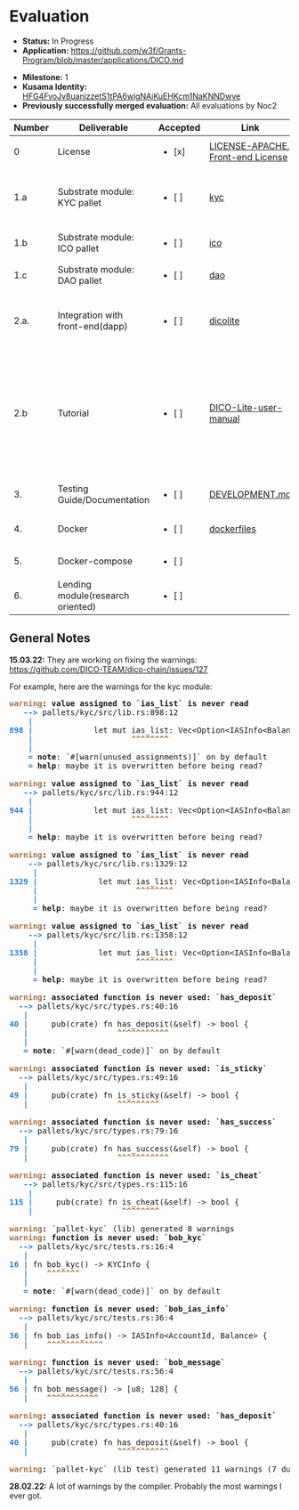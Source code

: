 # Evaluation

- **Status:** In Progress 
- **Application:** https://github.com/w3f/Grants-Program/blob/master/applications/DICO.md
* **Milestone:** 1
* **Kusama Identity:** [HFG4FvoJv8uanizzetS1tPA6wigNAiKuEHKcm1NaKNNDwve](https://polkascan.io/pre/kusama/account/HFG4FvoJv8uanizzetS1tPA6wigNAiKuEHKcm1NaKNNDwve)
* **Previously successfully merged evaluation:** All evaluations by Noc2

| Number | Deliverable | Accepted | Link | Evaluation Notes |
| ------ | ----------- | -------- | ---- |----------------- |
| 0 | License | <ul><li>[x] </li></ul> | [LICENSE-APACHE](https://github.com/DICO-TEAM/dico-chain/blob/main/LICENSE-APACHE), [Front-end License](https://github.com/DICO-TEAM/dicolite/blob/main/LICENSE) | Correct License |
| 1.a | Substrate module: KYC pallet | <ul><li>[ ] </li></ul> | [kyc](https://github.com/DICO-TEAM/dico-chain/tree/main/pallets/kyc) | Generally seems to be according to the contract, but I get a lot of warnings (see below). Also some of the names seem strange, e.g. "sword_holder_provide_judgement"  |
| 1.b | Substrate module: ICO pallet | <ul><li>[ ] </li></ul> | [ico](https://github.com/DICO-TEAM/dico-chain/tree/main/pallets/ico) |  |
| 1.c | Substrate module: DAO pallet | <ul><li>[ ] </li></ul> | [dao](https://github.com/DICO-TEAM/dico-chain/tree/main/pallets/dao) |  |
| 2.a. | Integration with front-end(dapp) | <ul><li>[ ] </li></ul> | [dicolite](https://github.com/DICO-TEAM/dicolite) | **28.02.22:** Not open source? **15.03.22:** The team open sourced the delivery. But the readme doesn’t contain any information on how to compile it  |
| 2.b | Tutorial| <ul><li>[ ] </li></ul> | [DICO-Lite-user-manual](https://wiki.dico.io/docs/DICO-Lite-user-manual) | **28.02.22:** Screenshot tutorial, but no demo video **15.03.22:** They shared some videos (https://www.youtube.com/watch?v=gt1BfWZaVWs, https://www.youtube.com/watch?v=we9feIzIJW8, https://www.youtube.com/watch?v=qQuMZ87G2UU), but none seems to be demo video according to the contract |
| 3. | Testing Guide/Documentation	 | <ul><li>[ ] </li></ul> | [DEVELOPMENT.md](https://github.com/DICO-TEAM/dico-chain/blob/main/.github/DEVELOPMENT.md) | Inline documentation provided, the guide doesn’t describe how to run the unit tests  |
| 4. | Docker | <ul><li>[ ] </li></ul> | [dockerfiles](https://github.com/DICO-TEAM/dico-chain/blob/main/scripts/dockerfiles/dico/dico_builder.Dockerfile) |  |
| 5. | Docker-compose | <ul><li>[ ] </li></ul> | []() |  |
| 6.  | Lending module(research oriented)| <ul><li>[ ] </li></ul> | []() | Seems to be missing |

## General Notes

**15.03.22:**
They are working on fixing the warnings: https://github.com/DICO-TEAM/dico-chain/issues/127

For example, here are the warnings for the kyc module:
<pre><font color="#A2734C"><b>warning</b></font><b>: value assigned to `ias_list` is never read</b>
   <font color="#2A7BDE"><b>--&gt; </b></font>pallets/kyc/src/lib.rs:898:12
    <font color="#2A7BDE"><b>|</b></font>
<font color="#2A7BDE"><b>898</b></font> <font color="#2A7BDE"><b>| </b></font>            let mut ias_list: Vec&lt;Option&lt;IASInfo&lt;BalanceOf&lt;T&gt;, T::AccountId&gt;&gt;&gt; = Vec::new();
    <font color="#2A7BDE"><b>| </b></font>                    <font color="#A2734C"><b>^^^^^^^^</b></font>
    <font color="#2A7BDE"><b>|</b></font>
    <font color="#2A7BDE"><b>= </b></font><b>note</b>: `#[warn(unused_assignments)]` on by default
    <font color="#2A7BDE"><b>= </b></font><b>help</b>: maybe it is overwritten before being read?

<font color="#A2734C"><b>warning</b></font><b>: value assigned to `ias_list` is never read</b>
   <font color="#2A7BDE"><b>--&gt; </b></font>pallets/kyc/src/lib.rs:944:12
    <font color="#2A7BDE"><b>|</b></font>
<font color="#2A7BDE"><b>944</b></font> <font color="#2A7BDE"><b>| </b></font>            let mut ias_list: Vec&lt;Option&lt;IASInfo&lt;BalanceOf&lt;T&gt;, T::AccountId&gt;&gt;&gt; = Vec::new();
    <font color="#2A7BDE"><b>| </b></font>                    <font color="#A2734C"><b>^^^^^^^^</b></font>
    <font color="#2A7BDE"><b>|</b></font>
    <font color="#2A7BDE"><b>= </b></font><b>help</b>: maybe it is overwritten before being read?

<font color="#A2734C"><b>warning</b></font><b>: value assigned to `ias_list` is never read</b>
    <font color="#2A7BDE"><b>--&gt; </b></font>pallets/kyc/src/lib.rs:1329:12
     <font color="#2A7BDE"><b>|</b></font>
<font color="#2A7BDE"><b>1329</b></font> <font color="#2A7BDE"><b>| </b></font>            let mut ias_list: Vec&lt;Option&lt;IASInfo&lt;BalanceOf&lt;T&gt;, T::AccountId&gt;&gt;&gt; = Vec::new();
     <font color="#2A7BDE"><b>| </b></font>                    <font color="#A2734C"><b>^^^^^^^^</b></font>
     <font color="#2A7BDE"><b>|</b></font>
     <font color="#2A7BDE"><b>= </b></font><b>help</b>: maybe it is overwritten before being read?

<font color="#A2734C"><b>warning</b></font><b>: value assigned to `ias_list` is never read</b>
    <font color="#2A7BDE"><b>--&gt; </b></font>pallets/kyc/src/lib.rs:1358:12
     <font color="#2A7BDE"><b>|</b></font>
<font color="#2A7BDE"><b>1358</b></font> <font color="#2A7BDE"><b>| </b></font>            let mut ias_list: Vec&lt;Option&lt;IASInfo&lt;BalanceOf&lt;T&gt;, T::AccountId&gt;&gt;&gt; = Vec::new();
     <font color="#2A7BDE"><b>| </b></font>                    <font color="#A2734C"><b>^^^^^^^^</b></font>
     <font color="#2A7BDE"><b>|</b></font>
     <font color="#2A7BDE"><b>= </b></font><b>help</b>: maybe it is overwritten before being read?

<font color="#A2734C"><b>warning</b></font><b>: associated function is never used: `has_deposit`</b>
  <font color="#2A7BDE"><b>--&gt; </b></font>pallets/kyc/src/types.rs:40:16
   <font color="#2A7BDE"><b>|</b></font>
<font color="#2A7BDE"><b>40</b></font> <font color="#2A7BDE"><b>| </b></font>    pub(crate) fn has_deposit(&amp;self) -&gt; bool {
   <font color="#2A7BDE"><b>| </b></font>                  <font color="#A2734C"><b>^^^^^^^^^^^</b></font>
   <font color="#2A7BDE"><b>|</b></font>
   <font color="#2A7BDE"><b>= </b></font><b>note</b>: `#[warn(dead_code)]` on by default

<font color="#A2734C"><b>warning</b></font><b>: associated function is never used: `is_sticky`</b>
  <font color="#2A7BDE"><b>--&gt; </b></font>pallets/kyc/src/types.rs:49:16
   <font color="#2A7BDE"><b>|</b></font>
<font color="#2A7BDE"><b>49</b></font> <font color="#2A7BDE"><b>| </b></font>    pub(crate) fn is_sticky(&amp;self) -&gt; bool {
   <font color="#2A7BDE"><b>| </b></font>                  <font color="#A2734C"><b>^^^^^^^^^</b></font>

<font color="#A2734C"><b>warning</b></font><b>: associated function is never used: `has_success`</b>
  <font color="#2A7BDE"><b>--&gt; </b></font>pallets/kyc/src/types.rs:79:16
   <font color="#2A7BDE"><b>|</b></font>
<font color="#2A7BDE"><b>79</b></font> <font color="#2A7BDE"><b>| </b></font>    pub(crate) fn has_success(&amp;self) -&gt; bool {
   <font color="#2A7BDE"><b>| </b></font>                  <font color="#A2734C"><b>^^^^^^^^^^^</b></font>

<font color="#A2734C"><b>warning</b></font><b>: associated function is never used: `is_cheat`</b>
   <font color="#2A7BDE"><b>--&gt; </b></font>pallets/kyc/src/types.rs:115:16
    <font color="#2A7BDE"><b>|</b></font>
<font color="#2A7BDE"><b>115</b></font> <font color="#2A7BDE"><b>| </b></font>    pub(crate) fn is_cheat(&amp;self) -&gt; bool {
    <font color="#2A7BDE"><b>| </b></font>                  <font color="#A2734C"><b>^^^^^^^^</b></font>

<font color="#A2734C"><b>warning</b></font><b>:</b> `pallet-kyc` (lib) generated 8 warnings
<font color="#A2734C"><b>warning</b></font><b>: function is never used: `bob_kyc`</b>
  <font color="#2A7BDE"><b>--&gt; </b></font>pallets/kyc/src/tests.rs:16:4
   <font color="#2A7BDE"><b>|</b></font>
<font color="#2A7BDE"><b>16</b></font> <font color="#2A7BDE"><b>| </b></font>fn bob_kyc() -&gt; KYCInfo {
   <font color="#2A7BDE"><b>| </b></font>   <font color="#A2734C"><b>^^^^^^^</b></font>
   <font color="#2A7BDE"><b>|</b></font>
   <font color="#2A7BDE"><b>= </b></font><b>note</b>: `#[warn(dead_code)]` on by default

<font color="#A2734C"><b>warning</b></font><b>: function is never used: `bob_ias_info`</b>
  <font color="#2A7BDE"><b>--&gt; </b></font>pallets/kyc/src/tests.rs:36:4
   <font color="#2A7BDE"><b>|</b></font>
<font color="#2A7BDE"><b>36</b></font> <font color="#2A7BDE"><b>| </b></font>fn bob_ias_info() -&gt; IASInfo&lt;AccountId, Balance&gt; {
   <font color="#2A7BDE"><b>| </b></font>   <font color="#A2734C"><b>^^^^^^^^^^^^</b></font>

<font color="#A2734C"><b>warning</b></font><b>: function is never used: `bob_message`</b>
  <font color="#2A7BDE"><b>--&gt; </b></font>pallets/kyc/src/tests.rs:56:4
   <font color="#2A7BDE"><b>|</b></font>
<font color="#2A7BDE"><b>56</b></font> <font color="#2A7BDE"><b>| </b></font>fn bob_message() -&gt; [u8; 128] {
   <font color="#2A7BDE"><b>| </b></font>   <font color="#A2734C"><b>^^^^^^^^^^^</b></font>

<font color="#A2734C"><b>warning</b></font><b>: associated function is never used: `has_deposit`</b>
  <font color="#2A7BDE"><b>--&gt; </b></font>pallets/kyc/src/types.rs:40:16
   <font color="#2A7BDE"><b>|</b></font>
<font color="#2A7BDE"><b>40</b></font> <font color="#2A7BDE"><b>| </b></font>    pub(crate) fn has_deposit(&amp;self) -&gt; bool {
   <font color="#2A7BDE"><b>| </b></font>                  <font color="#A2734C"><b>^^^^^^^^^^^</b></font>

<font color="#A2734C"><b>warning</b></font><b>:</b> `pallet-kyc` (lib test) generated 11 warnings (7 duplicates)
</pre>

**28.02.22:**
A lot of warnings by the compiler. Probably the most warnings I ever got.  